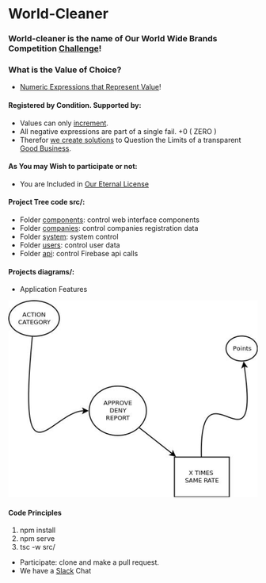 # World-Cleaner

### World-cleaner is the name of Our World Wide Brands Competition [Challenge](https://wiki.odicforcesounds.com/docs/en/Tao/Fragments/Path/)! 

### What is the Value of Choice?
- [Numeric Expressions that Represent Value](https://wiki.odicforcesounds.com/docs/en/Tao/Fragments/OdicPoints/)! 

#### Registered by Condition. Supported by:
- Values can only  [increment](https://wiki.odicforcesounds.com/docs/plan/psudoCode.html). 
- All negative expressions are part of a single fail. +0 ( ZERO ) 
- Therefor [we create solutions](https://wiki.odicforcesounds.com/docs/plan/Questions.html) to Question the Limits of a transparent [Good Business](https://pt.linkedin.com/in/rakzhodekams).

#### As You may Wish to participate or not:
- You are Included in [Our Eternal License](https://wiki.odicforcesounds.com/art/pages/License/index.html)

#### Project Tree code src/:
- Folder [components](./src/companies): control web interface components
- Folder [companies](./src/companies): control companies registration data
- Folder [system](./src/system): system control
- Folder [users](./src/users): control user data
- Folder [api](./src/api): control Firebase api calls

#### Projects diagrams/:

- Application Features

![Civic Features](./diagrams/Points.jpg)

#### Code Principles
1. npm install 
2. npm serve
3. tsc -w src/ 
- Participate: clone and make a pull request. 
- We have a [Slack](odicforcesoundsgroup.slack.com) Chat

